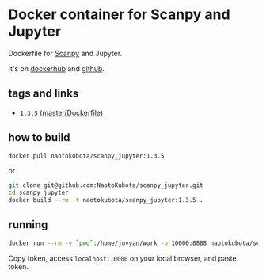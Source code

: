 # Docker container for Scanpy and Jupyter

Dockerfile for [Scanpy](https://scanpy.readthedocs.io/en/stable/index.html) and Jupyter.

It's on [dockerhub](https://hub.docker.com/r/naotokubota/scanpy_jupyter) and [github](https://github.com/NaotoKubota/scanpy_jupyter).

## tags and links

- `1.3.5` [(master/Dockerfile)](https://github.com/NaotoKubota/scanpy_jupyter/blob/master/Dockerfile)

## how to build

```sh
docker pull naotokubota/scanpy_jupyter:1.3.5
```

or

```sh
git clone git@github.com:NaotoKubota/scanpy_jupyter.git
cd scanpy_jupyter
docker build --rm -t naotokubota/scanpy_jupyter:1.3.5 .
```

## running

```sh
docker run --rm -v `pwd`:/home/jovyan/work -p 10000:8888 naotokubota/scanpy_jupyter:1.3.5
```

Copy token, access `localhost:10000` on your local browser, and paste token.
